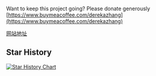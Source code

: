 Want to keep this project going? Please donate generously [https://www.buymeacoffee.com/derekazhang](https://www.buymeacoffee.com/derekazhang)

[网站地址](https://derekazhang.github.io/fe-skill/)

## Star History

[![Star History Chart](https://api.star-history.com/svg?repos=derekazhang/fe-skill&type=Date)](https://star-history.com/#derekazhang/fe-skill&Date)
